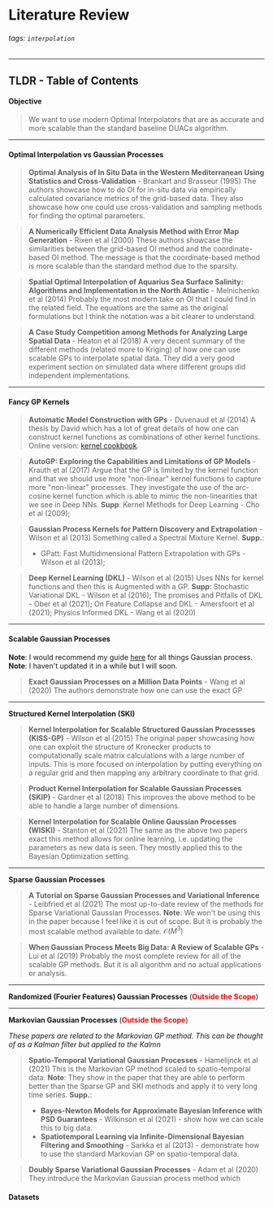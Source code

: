 # Literature Review

###### tags: `interpolation`

---
## TLDR - Table of Contents

#### Objective

> We want to use modern Optimal Interpolators that are as accurate and more scalable than the standard baseline DUACs algorithm. 

---
#### Optimal Interpolation vs Gaussian Processes

> **Optimal Analysis of In Situ Data in the Western Mediterranean Using Statistics and Cross-Validation** - Brankart and Brasseur (1995)
> The authors showcase how to do OI for in-situ data via empirically calculated covariance metrics of the grid-based data. They also showcase how one could use cross-validation and sampling methods for finding the optimal parameters.


> **A Numerically Efficient Data Analysis Method with Error Map Generation** - Rixen et al (2000)
> These authors showcase the similarities between the grid-based OI method and the coordinate-based OI method. The message is that the coordinate-based method is more scalable than the standard method due to the sparsity.

> **Spatial Optimal Interpolation of Aquarius Sea Surface Salinity: Algorithms and Implementation in the North Atlantic** - Melnichenko et al (2014) 
> Probably the most modern take on OI that I could find in the related field. The equations are the same as the original formulations but I think the notation was a bit clearer to understand.

> **A Case Study Competition among Methods for Analyzing Large Spatial Data** - Heaton et al (2018)
> A very decent summary of the different methods (related more to Kriging) of how one can use scalable GPs to interpolate spatial data. They did a very good experiment section on simulated data where different groups did independent implementations.


---
#### Fancy GP Kernels

> **Automatic Model Construction with GPs** - Duvenaud et al (2014) 
> A thesis by David which has a lot of great details of how one can construct kernel functions as combinations of other kernel functions. Online version: [kernel cookbook](https://www.cs.toronto.edu/~duvenaud/cookbook/).

> **AutoGP: Exploring the Capabilities and Limitations of GP Models** - Krauth et al (2017)
> Argue that the GP is limited by the kernel function and that we should use more "non-linear" kernel functions to capture more "non-linear" processes. They investigate the use of the arc-cosine kernel function which is able to mimic the non-linearities that we see in Deep NNs. 
> **Supp**: Kernel Methods for Deep Learning - Cho et al (2009); 

> **Gaussian Process Kernels for Pattern Discovery and Extrapolation** - Wilson et al (2013)
> Something called a Spectral Mixture Kernel. 
> **Supp.**: 
> * GPatt: Fast Multidimensional Pattern Extrapolation with GPs - Wilson et al (2013); 

> **Deep Kernel Learning (DKL)** - Wilson et al (2015)
> Uses NNs for kernel functions and then this is Augmented with a GP. **Supp**: Stochastic Variational DKL - Wilson et al (2016); The promises and Pitfalls of DKL - Ober et al (2021); On Feature Collapse and DKL - Amersfoort et al (2021); Physics Informed DKL - Wang et al (2020)


---
#### Scalable Gaussian Processes

**Note**: I would recommend my guide [here](https://jejjohnson.github.io/gp_model_zoo/) for all things Gaussian process. **Note**: I haven't updated it in a while but I will soon.

> **Exact Gaussian Processes on a Million Data Points** - Wang et al (2020)
> The authors demonstrate how one can use the exact GP



---
**Structured Kernel Interpolation (SKI)**

> **Kernel Interpolation for Scalable Structured Gaussian Processses (KISS-GP)** - Wilson et al (2015)
> The original paper showcasing how one can exploit the structure of Kronecker products to computationally scale matrix calculations with a large number of inputs. This is more focused on interpolation by putting everything on a regular grid and then mapping any arbitrary coordinate to that grid.

> **Product Kernel Interpolation for Scalable Gaussian Processes (SKIP)** - Gardner et al (2018)
> This improves the above method to be able to handle a large number of dimensions.

> **Kernel Interpolation for Scalable Online Gaussian Processes (WISKI)** - Stanton et al (2021)
> The same as the above two papers exact this method allows for online learning, i.e. updating the parameters as new data is seen. They mostly applied this to the Bayesian Optimization setting.


---
**Sparse Gaussian Processes**

> **A Tutorial on Sparse Gaussian Processes and Variational Inference** - Leibfried et al (2021)
> The most up-to-date review of the methods for Sparse Variational Gaussian Processes. **Note**: We won't be using this in the paper because I feel like it is out of scope. But it is probably the most scalable method available to date. $\mathcal{O}(M^3)$

> **When Gaussian Process Meets Big Data: A Review of Scalable GPs** - Lui et al (2019)
> Probably the most complete review for all of the scalable GP methods. But it is all algorithm and no actual applications or analysis.


---
**Randomized (Fourier Features) Gaussian Processes** (<span style="color:red">**Outside the Scope**</span>)

---
**Markovian Gaussian Processes** (<span style="color:red">**Outside the Scope**</span>)

*These papers are related to the Markovian GP method. This can be thought of as a Kalman filter but applied to the Kalmn*

> **Spatio-Temporal Variational Gaussian Processes** - Hamelijnck et al (2021)
> This is the Markovian GP method scaled to spatio-temporal data. **Note**: They show in the paper that they are able to perform better than the Sparse GP and SKI methods and apply it to very long time series.
> **Supp.**: 
> * **Bayes-Newton Models for Approximate Bayesian Inference with PSD Guarantees** - Wilkinson et al (2021) - show how we can scale this to big data.
> * **Spatiotemporal Learning via Infinite-Dimensional Bayesian Filtering and Smoothing** - Sarkka et al (2013) - demonstrate how to use the standard Markovian GP on spatio-temporal data.

> **Doubly Sparse Variational Gaussian Processes** - Adam et al (2020)
> They introduce the Markovian Gaussian process method which



#### Datasets
